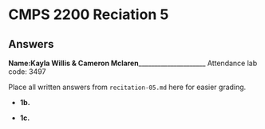 # CMPS 2200 Reciation 5
## Answers

**Name:**__Kayla Willis & Cameron Mclaren_______________________
Attendance lab code: 3497

Place all written answers from `recitation-05.md` here for easier grading.







- **1b.**




- **1c.**
